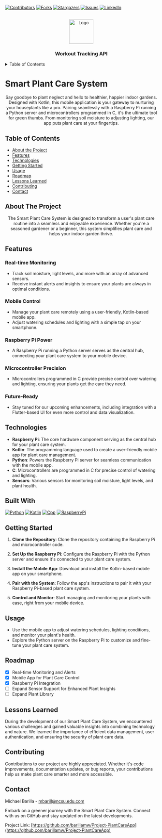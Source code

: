 
<a name="readme-top"></a>




<!-- PROJECT SHIELDS -->
[![Contributors][contributors-shield]][contributors-url]
[![Forks][forks-shield]][forks-url]
[![Stargazers][stars-shield]][stars-url]
[![Issues][issues-shield]][issues-url]
[![LinkedIn][linkedin-shield]][linkedin-url]



<!-- PROJECT LOGO -->
<br />
<div align="center">
  <a href="https://github.com/barillamw/Project-WorkoutTrackingAPI">
    <img src="./image.png" alt="Logo" height="80">
  </a>

<h3 align="center">Workout Tracking API</h3>

  <p align="center">
    <!-- <br />
    <a href="https://github.com/barillamw/Project-WorkoutTrackingAPI"><strong>Explore the docs »</strong></a>
    <br />
    <br />
    <a href="https://github.com/barillamw/Project-WorkoutTrackingAPI">View Demo</a>
    ·
    <a href="https://github.com/barillamw/Project-WorkoutTrackingAPI/issues">Report Bug</a>
    ·
    <a href="https://github.com/barillamw/Project-WorkoutTrackingAPI/issues">Request Feature</a> -->
  </p>
</div>



<!-- TABLE OF CONTENTS -->
<details>
  <summary>Table of Contents</summary>
  <ol>
    <li>
      <a href="#about-the-project">About The Project</a>
      <ul>
        <li><a href="#built-with">Built With</a></li>
      </ul>
    </li>
    <li>
      <a href="#getting-started">Getting Started</a>
      <ul>
        <li><a href="#prerequisites">Prerequisites</a></li>
        <li><a href="#installation">Installation</a></li>
      </ul>
    </li>
    <li><a href="#usage">Usage</a></li>
    <li><a href="#roadmap">Roadmap</a></li>
    <li><a href="#contributing">Contributing</a></li>
    <li><a href="#license">License</a></li>
    <li><a href="#contact">Contact</a></li>
    <li><a href="#acknowledgments">Acknowledgments</a></li>
  </ol>
</details>



<!-- PROJECT TITLE -->
# Smart Plant Care System

<!-- PROJECT DESCRIPTION -->
<p align="center">
  Say goodbye to plant neglect and hello to healthier, happier indoor gardens. Designed with Kotlin, this mobile application is your gateway to nurturing your houseplants like a pro. Pairing seamlessly with a Raspberry Pi running a Python server and microcontrollers programmed in C, it's the ultimate tool for green thumbs. From monitoring soil moisture to adjusting lighting, our app puts plant care at your fingertips.
</p>

<!-- TABLE OF CONTENTS -->
## Table of Contents

- [About the Project](#about-the-project)
- [Features](#features)
- [Technologies](#technologies)
- [Getting Started](#getting-started)
- [Usage](#usage)
- [Roadmap](#roadmap)
- [Lessons Learned](#lessons-learned)
- [Contributing](#contributing)
- [Contact](#contact)

<!-- ABOUT THE PROJECT -->
## About The Project

<p align="center">
  The Smart Plant Care System is designed to transform a user's plant care routine into a seamless and enjoyable experience. Whether you're a seasoned gardener or a beginner, this system simplifies plant care and helps your indoor garden thrive.
</p>

<!-- FEATURES -->
## Features

### Real-time Monitoring
- Track soil moisture, light levels, and more with an array of advanced sensors.
- Receive instant alerts and insights to ensure your plants are always in optimal conditions.

### Mobile Control
- Manage your plant care remotely using a user-friendly, Kotlin-based mobile app.
- Adjust watering schedules and lighting with a simple tap on your smartphone.

### Raspberry Pi Power
- A Raspberry Pi running a Python server serves as the central hub, connecting your plant care system to your mobile device.

### Microcontroller Precision
- Microcontrollers programmed in C provide precise control over watering and lighting, ensuring your plants get the care they need.

### Future-Ready
- Stay tuned for our upcoming enhancements, including integration with a Flutter-based UI for even more control and data visualization.

<!-- TECHNOLOGIES -->
## Technologies

- **Raspberry Pi**: The core hardware component serving as the central hub for your plant care system.
- **Kotlin**: The programming language used to create a user-friendly mobile app for plant care management.
- **Python**: Powers the Raspberry Pi server for seamless communication with the mobile app.
- **C**: Microcontrollers are programmed in C for precise control of watering and lighting.
- **Sensors**: Various sensors for monitoring soil moisture, light levels, and plant health.

## Built With 
[![Python][Python]][Python-url]
[![Kotlin][Kotlin]][Kotlin-url]
[![Cpp][Cpp]][Cpp-url]
[![RaspberryPi][RaspberryPi]][RaspberryPi-url]

<!-- GETTING STARTED -->
## Getting Started

1. **Clone the Repository**: Clone the repository containing the Raspberry Pi and microcontroller code.

2. **Set Up the Raspberry Pi**: Configure the Raspberry Pi with the Python server and ensure it's connected to your plant care system.

3. **Install the Mobile App**: Download and install the Kotlin-based mobile app on your smartphone.

4. **Pair with the System**: Follow the app's instructions to pair it with your Raspberry Pi-based plant care system.

5. **Control and Monitor**: Start managing and monitoring your plants with ease, right from your mobile device.

<!-- USAGE -->
## Usage

- Use the mobile app to adjust watering schedules, lighting conditions, and monitor your plant's health.
- Explore the Python server on the Raspberry Pi to customize and fine-tune your plant care system.

<!-- ROADMAP -->
## Roadmap

- [x] Real-time Monitoring and Alerts
- [x] Mobile App for Plant Care Control
- [x] Raspberry Pi Integration
- [ ] Expand Sensor Support for Enhanced Plant Insights
- [ ] Expand Plant Library

<!-- LESSONS LEARNED -->
## Lessons Learned

During the development of our Smart Plant Care System, we encountered various challenges and gained valuable insights into combining technology and nature. We learned the importance of efficient data management, user authentication, and ensuring the security of plant care data.

<!-- CONTRIBUTING -->
## Contributing

Contributions to our project are highly appreciated. Whether it's code improvements, documentation updates, or bug reports, your contributions help us make plant care smarter and more accessible.

<!-- CONTACT -->
## Contact

Michael Barilla - mbarill@ncsu.edu.com

Embark on a greener journey with the Smart Plant Care System. Connect with us on GitHub and stay updated on the latest developments.

Project Link: [https://github.com/barillamw/Project-PlantCareApp](https://github.com/barillamw/Project-PlantCareApp)




<!-- MARKDOWN LINKS & IMAGES -->
<!-- https://www.markdownguide.org/basic-syntax/#reference-style-links -->
[contributors-shield]: https://img.shields.io/github/contributors/barillamw/Project-WorkoutTrackingAPI.svg?style=for-the-badge
[contributors-url]: https://github.com/barillamw/Project-WorkoutTrackingAPI/graphs/contributors
[forks-shield]: https://img.shields.io/github/forks/barillamw/Project-WorkoutTrackingAPI.svg?style=for-the-badge
[forks-url]: https://github.com/barillamw/Project-WorkoutTrackingAPI/network/members
[stars-shield]: https://img.shields.io/github/stars/barillamw/Project-WorkoutTrackingAPI.svg?style=for-the-badge
[stars-url]: https://github.com/barillamw/Project-WorkoutTrackingAPI/stargazers
[issues-shield]: https://img.shields.io/github/issues/barillamw/Project-WorkoutTrackingAPI.svg?style=for-the-badge
[issues-url]: https://github.com/barillamw/Project-WorkoutTrackingAPI/issues
[license-shield]: https://img.shields.io/github/license/barillamw/Project-WorkoutTrackingAPI.svg?style=for-the-badge
[license-url]: https://github.com/barillamw/Project-WorkoutTrackingAPI/blob/master/LICENSE.txt
[linkedin-shield]: https://img.shields.io/badge/-LinkedIn-black.svg?style=for-the-badge&logo=linkedin&colorB=555
[linkedin-url]: https://linkedin.com/in/michael-barilla
[product-screenshot]: images/screenshot.png
[Next.js]: https://img.shields.io/badge/next.js-000000?style=for-the-badge&logo=nextdotjs&logoColor=white
[Next-url]: https://nextjs.org/
[React.js]: https://img.shields.io/badge/React-20232A?style=for-the-badge&logo=react&logoColor=61DAFB
[React-url]: https://reactjs.org/
[Vue.js]: https://img.shields.io/badge/Vue.js-35495E?style=for-the-badge&logo=vuedotjs&logoColor=4FC08D
[Vue-url]: https://vuejs.org/
[Angular.io]: https://img.shields.io/badge/Angular-DD0031?style=for-the-badge&logo=angular&logoColor=white
[Angular-url]: https://angular.io/
[Svelte.dev]: https://img.shields.io/badge/Svelte-4A4A55?style=for-the-badge&logo=svelte&logoColor=FF3E00
[Svelte-url]: https://svelte.dev/
[Laravel.com]: https://img.shields.io/badge/Laravel-FF2D20?style=for-the-badge&logo=laravel&logoColor=white
[Laravel-url]: https://laravel.com
[Bootstrap.com]: https://img.shields.io/badge/Bootstrap-563D7C?style=for-the-badge&logo=bootstrap&logoColor=white
[Bootstrap-url]: https://getbootstrap.com
[JQuery.com]: https://img.shields.io/badge/jQuery-0769AD?style=for-the-badge&logo=jquery&logoColor=white
[JQuery-url]: https://jquery.com 
[C]: https://img.shields.io/badge/c-%2300599C.svg?style=for-the-badge&logo=c&logoColor=white
[C-url]: https://www.open-std.org/jtc1/sc22/wg14/
[Arduino]: https://img.shields.io/badge/-Arduino-00979D?style=for-the-badge&logo=Arduino&logoColor=white
[Arduino-url]: https://www.arduino.cc/
[RaspberryPi]: https://img.shields.io/badge/-RaspberryPi-C51A4A?style=for-the-badge&logo=Raspberry-Pi
[RaspberryPi-url]: https://www.raspberrypi.com/
[CPP]: https://img.shields.io/badge/c++-%2300599C.svg?style=for-the-badge&logo=c%2B%2B&logoColor=white
[CPP-url]: https://isocpp.org/
[Gatsby]:https://img.shields.io/badge/Gatsby-%23663399.svg?style=for-the-badge&logo=gatsby&logoColor=white
[Gatsby-url]: https://www.gatsbyjs.com/
[Azure]: https://img.shields.io/badge/azure-%230072C6.svg?style=for-the-badge&logo=microsoftazure&logoColor=white
[Azure-url]: https://azure.microsoft.com/en-us/
[HTML5]: https://img.shields.io/badge/html5-%23E34F26.svg?style=for-the-badge&logo=html5&logoColor=white
[HTML5-url]:https://html.spec.whatwg.org/multipage/
[Bootstrap]: https://img.shields.io/badge/bootstrap-%238511FA.svg?style=for-the-badge&logo=bootstrap&logoColor=white
[Bootstrap-url]: https://getbootstrap.com/
[Markdown]: https://img.shields.io/badge/markdown-%23000000.svg?style=for-the-badge&logo=markdown&logoColor=white
[Markdown-url]: https://daringfireball.net/projects/markdown/
[Django]: https://img.shields.io/badge/django-%23092E20.svg?style=for-the-badge&logo=django&logoColor=white
[Django-Url]: https://www.djangoproject.com/
[Python]: https://img.shields.io/badge/python-3670A0?style=for-the-badge&logo=python&logoColor=ffdd54
[Python-url]: https://www.python.org/
[MySQL]: https://img.shields.io/badge/mysql-%2300f.svg?style=for-the-badge&logo=mysql&logoColor=white
[MySQL-url]: https://www.mysql.com/
[Flutter]: https://img.shields.io/badge/Flutter-%2302569B.svg?style=for-the-badge&logo=Flutter&logoColor=white
[Flutter-url]: https://flutter.dev/
[Kotlin]: https://img.shields.io/badge/kotlin-%237F52FF.svg?style=for-the-badge&logo=kotlin&logoColor=white
[Kotlin-url]: https://kotlinlang.org/